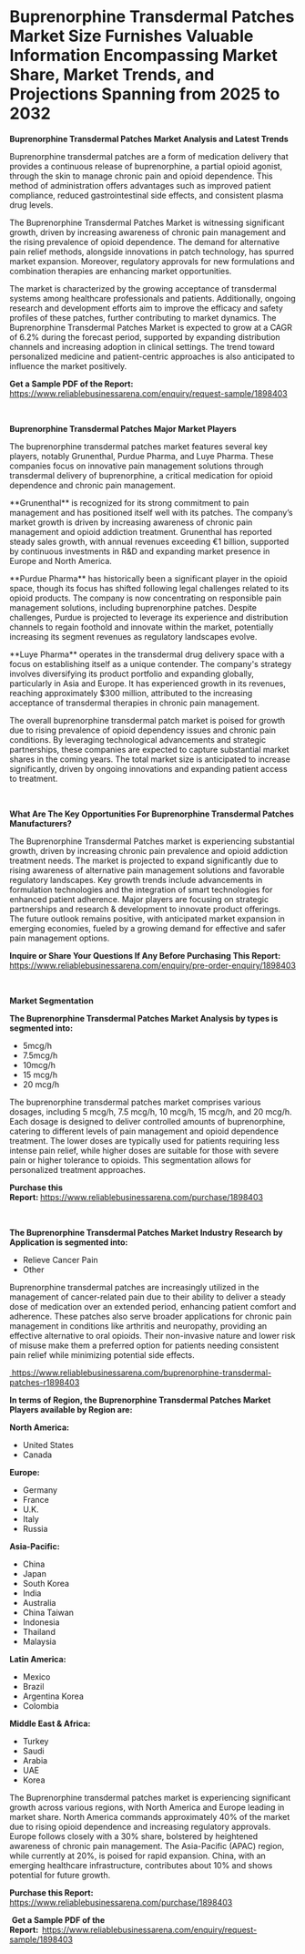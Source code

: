 <p><h1>Buprenorphine Transdermal Patches Market Size Furnishes Valuable Information Encompassing Market Share, Market Trends, and Projections Spanning from 2025 to 2032</h1></p><p><strong>Buprenorphine Transdermal Patches Market Analysis and Latest Trends</strong></p>
<p><p>Buprenorphine transdermal patches are a form of medication delivery that provides a continuous release of buprenorphine, a partial opioid agonist, through the skin to manage chronic pain and opioid dependence. This method of administration offers advantages such as improved patient compliance, reduced gastrointestinal side effects, and consistent plasma drug levels.</p><p>The Buprenorphine Transdermal Patches Market is witnessing significant growth, driven by increasing awareness of chronic pain management and the rising prevalence of opioid dependence. The demand for alternative pain relief methods, alongside innovations in patch technology, has spurred market expansion. Moreover, regulatory approvals for new formulations and combination therapies are enhancing market opportunities.</p><p>The market is characterized by the growing acceptance of transdermal systems among healthcare professionals and patients. Additionally, ongoing research and development efforts aim to improve the efficacy and safety profiles of these patches, further contributing to market dynamics. The Buprenorphine Transdermal Patches Market is expected to grow at a CAGR of 6.2% during the forecast period, supported by expanding distribution channels and increasing adoption in clinical settings. The trend toward personalized medicine and patient-centric approaches is also anticipated to influence the market positively.</p></p>
<p><strong>Get a Sample PDF of the Report:&nbsp;</strong> <a href="https://www.reliablebusinessarena.com/enquiry/request-sample/1898403?utm_campaign=3438&utm_medium=2&utm_source=Github&utm_content=ia&utm_term=19042025&utm_id=buprenorphine-transdermal-patches">https://www.reliablebusinessarena.com/enquiry/request-sample/1898403</a></p>
<p>&nbsp;</p>
<p><strong>Buprenorphine Transdermal Patches Major Market Players</strong></p>
<p><p>The buprenorphine transdermal patches market features several key players, notably Grunenthal, Purdue Pharma, and Luye Pharma. These companies focus on innovative pain management solutions through transdermal delivery of buprenorphine, a critical medication for opioid dependence and chronic pain management.</p><p>**Grunenthal** is recognized for its strong commitment to pain management and has positioned itself well with its patches. The company’s market growth is driven by increasing awareness of chronic pain management and opioid addiction treatment. Grunenthal has reported steady sales growth, with annual revenues exceeding €1 billion, supported by continuous investments in R&D and expanding market presence in Europe and North America.</p><p>**Purdue Pharma** has historically been a significant player in the opioid space, though its focus has shifted following legal challenges related to its opioid products. The company is now concentrating on responsible pain management solutions, including buprenorphine patches. Despite challenges, Purdue is projected to leverage its experience and distribution channels to regain foothold and innovate within the market, potentially increasing its segment revenues as regulatory landscapes evolve.</p><p>**Luye Pharma** operates in the transdermal drug delivery space with a focus on establishing itself as a unique contender. The company's strategy involves diversifying its product portfolio and expanding globally, particularly in Asia and Europe. It has experienced growth in its revenues, reaching approximately $300 million, attributed to the increasing acceptance of transdermal therapies in chronic pain management.</p><p>The overall buprenorphine transdermal patch market is poised for growth due to rising prevalence of opioid dependency issues and chronic pain conditions. By leveraging technological advancements and strategic partnerships, these companies are expected to capture substantial market shares in the coming years. The total market size is anticipated to increase significantly, driven by ongoing innovations and expanding patient access to treatment.</p></p>
<p>&nbsp;</p>
<p><strong>What Are The Key Opportunities For Buprenorphine Transdermal Patches Manufacturers?</strong></p>
<p><p>The Buprenorphine Transdermal Patches market is experiencing substantial growth, driven by increasing chronic pain prevalence and opioid addiction treatment needs. The market is projected to expand significantly due to rising awareness of alternative pain management solutions and favorable regulatory landscapes. Key growth trends include advancements in formulation technologies and the integration of smart technologies for enhanced patient adherence. Major players are focusing on strategic partnerships and research & development to innovate product offerings. The future outlook remains positive, with anticipated market expansion in emerging economies, fueled by a growing demand for effective and safer pain management options.</p></p>
<p><strong>Inquire or Share Your Questions If Any Before Purchasing This Report:</strong> <a href="https://www.reliablebusinessarena.com/enquiry/pre-order-enquiry/1898403?utm_campaign=3438&utm_medium=2&utm_source=Github&utm_content=ia&utm_term=19042025&utm_id=buprenorphine-transdermal-patches">https://www.reliablebusinessarena.com/enquiry/pre-order-enquiry/1898403</a></p>
<p>&nbsp;</p>
<p><strong>Market Segmentation</strong></p>
<p><strong>The Buprenorphine Transdermal Patches Market Analysis by types is segmented into:</strong></p>
<p><ul><li>5mcg/h</li><li>7.5mcg/h</li><li>10mcg/h</li><li>15 mcg/h</li><li>20 mcg/h</li></ul></p>
<p><p>The buprenorphine transdermal patches market comprises various dosages, including 5 mcg/h, 7.5 mcg/h, 10 mcg/h, 15 mcg/h, and 20 mcg/h. Each dosage is designed to deliver controlled amounts of buprenorphine, catering to different levels of pain management and opioid dependence treatment. The lower doses are typically used for patients requiring less intense pain relief, while higher doses are suitable for those with severe pain or higher tolerance to opioids. This segmentation allows for personalized treatment approaches.</p></p>
<p><strong>Purchase this Report:&nbsp;</strong><a href="https://www.reliablebusinessarena.com/purchase/1898403?utm_campaign=3438&utm_medium=2&utm_source=Github&utm_content=ia&utm_term=19042025&utm_id=buprenorphine-transdermal-patches">https://www.reliablebusinessarena.com/purchase/1898403</a></p>
<p>&nbsp;</p>
<p><strong>The Buprenorphine Transdermal Patches Market Industry Research by Application is segmented into:</strong></p>
<p><ul><li>Relieve Cancer Pain</li><li>Other</li></ul></p>
<p><p>Buprenorphine transdermal patches are increasingly utilized in the management of cancer-related pain due to their ability to deliver a steady dose of medication over an extended period, enhancing patient comfort and adherence. These patches also serve broader applications for chronic pain management in conditions like arthritis and neuropathy, providing an effective alternative to oral opioids. Their non-invasive nature and lower risk of misuse make them a preferred option for patients needing consistent pain relief while minimizing potential side effects.</p></p>
<p><a href="https://www.reliablebusinessarena.com/buprenorphine-transdermal-patches-r1898403?utm_campaign=3438&utm_medium=2&utm_source=Github&utm_content=ia&utm_term=19042025&utm_id=buprenorphine-transdermal-patches">&nbsp;https://www.reliablebusinessarena.com/buprenorphine-transdermal-patches-r1898403</a></p>
<p><strong>In terms of Region, the Buprenorphine Transdermal Patches Market Players available by Region are:</strong></p>
<p>
    <p> <strong> North America: </strong>
        <ul>
            <li>United States</li>
            <li>Canada</li>
        </ul>
        </p> 
    <p> <strong> Europe: </strong>
        <ul>
            <li>Germany</li>
            <li>France</li>
            <li>U.K.</li>
            <li>Italy</li>
            <li>Russia</li>
        </ul>
        </p> 
    <p> <strong> Asia-Pacific: </strong>
        <ul>
            <li>China</li>
            <li>Japan</li>
            <li>South Korea</li>
            <li>India</li>
            <li>Australia</li>
            <li>China Taiwan</li>
            <li>Indonesia</li>
            <li>Thailand</li>
            <li>Malaysia</li>
        </ul>
        </p> 
    <p> <strong> Latin America: </strong>
        <ul>
            <li>Mexico</li>
            <li>Brazil</li>
            <li>Argentina Korea</li>
            <li>Colombia</li>
        </ul>
        </p> 
    <p> <strong> Middle East & Africa: </strong>
        <ul>
            <li>Turkey</li>
            <li>Saudi</li>
            <li>Arabia</li>
            <li>UAE</li>
            <li>Korea</li>
        </ul>
    </p>
    </p>
<p><p>The Buprenorphine transdermal patches market is experiencing significant growth across various regions, with North America and Europe leading in market share. North America commands approximately 40% of the market due to rising opioid dependence and increasing regulatory approvals. Europe follows closely with a 30% share, bolstered by heightened awareness of chronic pain management. The Asia-Pacific (APAC) region, while currently at 20%, is poised for rapid expansion. China, with an emerging healthcare infrastructure, contributes about 10% and shows potential for future growth.</p></p>
<p><strong>Purchase this Report: </strong><a href="https://www.reliablebusinessarena.com/purchase/1898403?utm_campaign=3438&utm_medium=2&utm_source=Github&utm_content=ia&utm_term=19042025&utm_id=buprenorphine-transdermal-patches">https://www.reliablebusinessarena.com/purchase/1898403</a></p>
<p>&nbsp;<strong>Get a Sample PDF of the Report:&nbsp;&nbsp;</strong><a href="https://www.reliablebusinessarena.com/enquiry/request-sample/1898403?utm_campaign=3438&utm_medium=2&utm_source=Github&utm_content=ia&utm_term=19042025&utm_id=buprenorphine-transdermal-patches">https://www.reliablebusinessarena.com/enquiry/request-sample/1898403</a></p>
<p><strong></strong></p>
<p><p></p><p></p><p></p></p>
